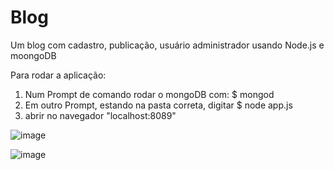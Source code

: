 # Blog
Um blog com cadastro, publicação, usuário administrador usando Node.js e moongoDB

Para rodar a aplicação: 
1) Num Prompt de comando rodar o mongoDB com: $ mongod
2) Em outro Prompt, estando na pasta correta, digitar $ node app.js
3) abrir no navegador "localhost:8089"



![image](https://user-images.githubusercontent.com/30415584/118272300-ce0e3b80-b498-11eb-87c8-6e0dc4d51350.png)

![image](https://user-images.githubusercontent.com/30415584/118272357-debeb180-b498-11eb-8b05-b7c55f8fc3aa.png)

